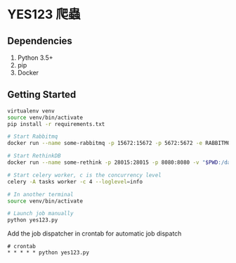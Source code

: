 # YES123 爬蟲

## Dependencies

1. Python 3.5+
1. pip
1. Docker

## Getting Started

```bash
virtualenv venv
source venv/bin/activate
pip install -r requirements.txt

# Start Rabbitmq
docker run --name some-rabbitmq -p 15672:15672 -p 5672:5672 -e RABBITMQ_USERNAME=celery -e RABBITMQ_PASSWORD=celery -d bitnami/rabbitmq:latest

# Start RethinkDB
docker run --name some-rethink -p 28015:28015 -p 8080:8080 -v "$PWD:/data" -d rethinkdb:2.3.6

# Start celery worker, c is the concurrency level
celery -A tasks worker -c 4 --loglevel=info

# In another terminal
source venv/bin/activate

# Launch job manually
python yes123.py

```

Add the job dispatcher in crontab for automatic job dispatch
```
# crontab
* * * * * python yes123.py
```